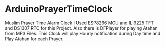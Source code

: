 # ArduinoPrayerTimeClock
Muslim Prayer Time Alarm Clock
I Used ESP8266 MCU and ILI9225 TFT and DS1307 RTC for this Project. Also there is DFPlayer for playing Atahan from MP3 Files.
This Clock will play Hourly notification during Day time and Play Atahan for each Prayer.
